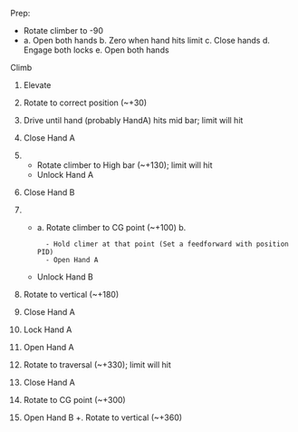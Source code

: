 Prep:
- Rotate climber to -90
- 
    a. Open both hands
    b. Zero when hand hits limit
    c. Close hands
    d. Engage both locks
    e. Open both hands


Climb
1. Elevate
2. Rotate to correct position (~+30)
3. Drive until hand (probably HandA) hits mid bar; limit will hit
4. Close Hand A
5. 
    - Rotate climber to High bar (~+130); limit will hit
    - Unlock Hand A
6. Close Hand B
7. 
    -
        a. Rotate climber to CG point (~+100)
        b.
 
            - Hold climer at that point (Set a feedforward with position PID)
            - Open Hand A
    - Unlock Hand B
9. Rotate to vertical (~+180)
10. Close Hand A
11. Lock Hand A
12. Open Hand A
13. Rotate to traversal (~+330); limit will hit
14. Close Hand A
15. Rotate to CG point (~+300)

16. Open Hand B
+. Rotate to vertical (~+360)
